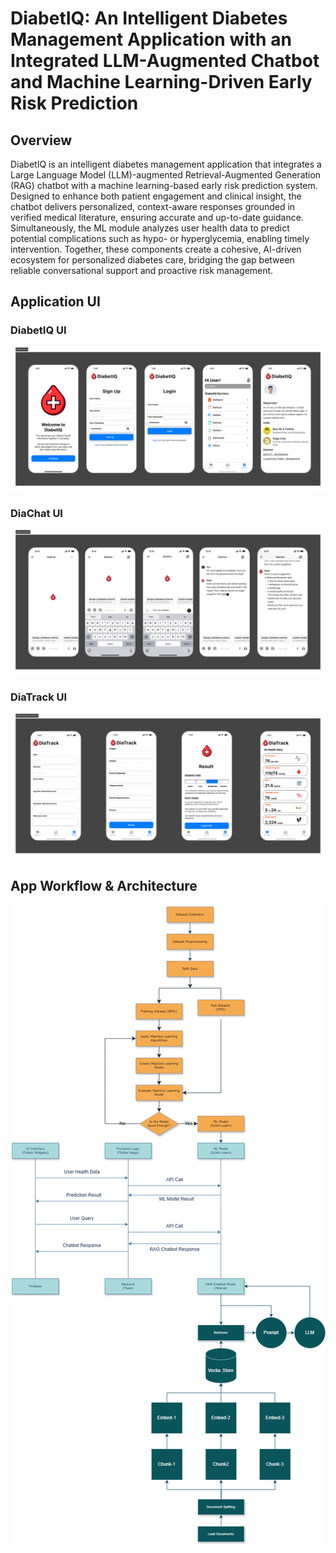 # DiabetIQ: An Intelligent Diabetes Management Application with an Integrated LLM-Augmented Chatbot and Machine Learning-Driven Early Risk Prediction

## Overview 
DiabetIQ is an intelligent diabetes management application that integrates a Large Language Model (LLM)-augmented Retrieval-Augmented Generation (RAG) chatbot with a machine learning-based early risk prediction system. Designed to enhance both patient engagement and clinical insight, the chatbot delivers personalized, context-aware responses grounded in verified medical literature, ensuring accurate and up-to-date guidance. Simultaneously, the ML module analyzes user health data to predict potential complications such as hypo- or hyperglycemia, enabling timely intervention. Together, these components create a cohesive, AI-driven ecosystem for personalized diabetes care, bridging the gap between reliable conversational support and proactive risk management.

## Application UI

### DiabetIQ UI
![App Screenshot](Figma/App_UI.jpg)

### DiaChat UI
![App Screenshot](Figma/Chatbot_UI.jpg)

### DiaTrack UI
![App Screenshot](Figma/Diabetes_Prediction_UI.jpg)

## App Workflow & Architecture
![App Screenshot](Documentations/FlowChart.png)

